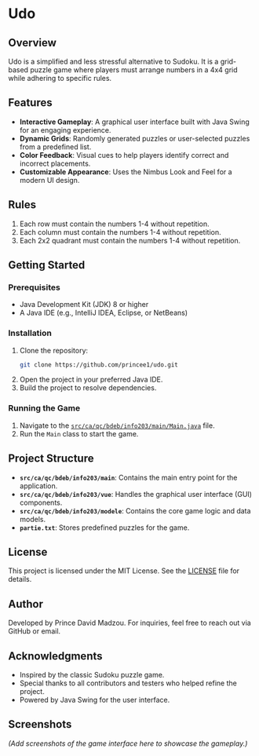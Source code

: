 # Udo
## Overview

Udo is a simplified and less stressful alternative to Sudoku. It is a grid-based puzzle game where players must arrange numbers in a 4x4 grid while adhering to specific rules.

## Features

- **Interactive Gameplay**: A graphical user interface built with Java Swing for an engaging experience.
- **Dynamic Grids**: Randomly generated puzzles or user-selected puzzles from a predefined list.
- **Color Feedback**: Visual cues to help players identify correct and incorrect placements.
- **Customizable Appearance**: Uses the Nimbus Look and Feel for a modern UI design.

## Rules

1. Each row must contain the numbers 1-4 without repetition.
2. Each column must contain the numbers 1-4 without repetition.
3. Each 2x2 quadrant must contain the numbers 1-4 without repetition.

## Getting Started

### Prerequisites

- Java Development Kit (JDK) 8 or higher
- A Java IDE (e.g., IntelliJ IDEA, Eclipse, or NetBeans)

### Installation

1. Clone the repository:
    ```bash
    git clone https://github.com/princee1/udo.git
    ```
2. Open the project in your preferred Java IDE.
3. Build the project to resolve dependencies.

### Running the Game

1. Navigate to the [`src/ca/qc/bdeb/info203/main/Main.java`](./src/ca/qc/bdeb/info203/main/Main.java) file.
2. Run the `Main` class to start the game.

## Project Structure

- **`src/ca/qc/bdeb/info203/main`**: Contains the main entry point for the application.
- **`src/ca/qc/bdeb/info203/vue`**: Handles the graphical user interface (GUI) components.
- **`src/ca/qc/bdeb/info203/modele`**: Contains the core game logic and data models.
- **`partie.txt`**: Stores predefined puzzles for the game.

## License

This project is licensed under the MIT License. See the [LICENSE](./LICENSE) file for details.

## Author

Developed by Prince David Madzou. For inquiries, feel free to reach out via GitHub or email.

## Acknowledgments

- Inspired by the classic Sudoku puzzle game.
- Special thanks to all contributors and testers who helped refine the project.
- Powered by Java Swing for the user interface.

## Screenshots

*(Add screenshots of the game interface here to showcase the gameplay.)*